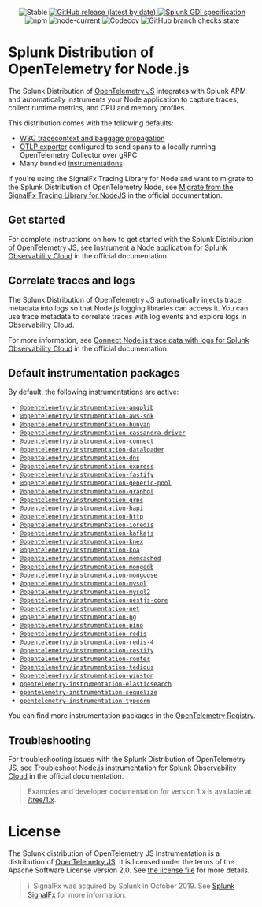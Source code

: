 <p align="center">
  <img alt="Stable" src="https://img.shields.io/badge/status-stable-informational?style=for-the-badge">
  <a href="https://github.com/signalfx/splunk-otel-js/releases">
    <img alt="GitHub release (latest by date)" src="https://img.shields.io/github/v/release/signalfx/splunk-otel-js?include_prereleases&style=for-the-badge">
  </a>
  <a href="https://github.com/signalfx/gdi-specification/releases/tag/v1.6.0">
    <img alt="Splunk GDI specification" src="https://img.shields.io/badge/GDI-1.6.0-blueviolet?style=for-the-badge">
  </a>
  <img alt="npm" src="https://img.shields.io/npm/v/@splunk/otel?style=for-the-badge">
  <img alt="node-current" src="https://img.shields.io/node/v/@splunk/otel?style=for-the-badge">
  <img alt="Codecov" src="https://img.shields.io/codecov/c/github/signalfx/splunk-otel-js?style=for-the-badge&token=XKXjEQKGaK">
  <img alt="GitHub branch checks state" src="https://img.shields.io/github/actions/workflow/status/signalfx/splunk-otel-js/.github/workflows/ci.yml?branch=main&style=for-the-badge">
</p>

# Splunk Distribution of OpenTelemetry for Node.js

The Splunk Distribution of [OpenTelemetry JS](https://github.com/open-telemetry/opentelemetry-js) integrates with Splunk APM and automatically instruments your Node application to capture traces, collect runtime metrics, and CPU and memory profiles.

This distribution comes with the following defaults:

- [W3C tracecontext and baggage propagation](https://www.w3.org/TR/trace-context)
- [OTLP exporter](https://www.npmjs.com/package/@opentelemetry/exporter-trace-otlp-grpc)
  configured to send spans to a locally running OpenTelemetry Collector over gRPC
- Many bundled [instrumentations](#default-instrumentation-packages)

If you're using the SignalFx Tracing Library for Node and want to migrate to the Splunk Distribution of OpenTelemetry Node, see [Migrate from the SignalFx Tracing Library for NodeJS](https://quickdraw.splunk.com/redirect/?product=Observability&version=current&location=nodejs.application.migrate) in the official documentation.

## Get started

For complete instructions on how to get started with the Splunk Distribution of OpenTelemetry JS, see [Instrument a Node application for Splunk Observability Cloud](https://quickdraw.splunk.com/redirect/?product=Observability&version=current&location=nodejs.application.gdi) in the official documentation.

## Correlate traces and logs

The Splunk Distribution of OpenTelemetry JS automatically injects trace metadata into logs so that Node.js logging libraries can access it. You can use trace metadata to correlate traces with log events and explore logs in Observability Cloud.

For more information, see [Connect Node.js trace data with logs for Splunk Observability Cloud](https://quickdraw.splunk.com/redirect/?product=Observability&version=current&location=nodejs.application.tracelogs) in the official documentation.

## Default instrumentation packages<a name="default-instrumentation-packages"></a>

By default, the following instrumentations are active:

* [`@opentelemetry/instrumentation-amqplib`](https://github.com/open-telemetry/opentelemetry-js-contrib/tree/main/plugins/node/instrumentation-amqplib)
* [`@opentelemetry/instrumentation-aws-sdk`](https://github.com/open-telemetry/opentelemetry-js-contrib/tree/main/plugins/node/opentelemetry-instrumentation-aws-sdk)
* [`@opentelemetry/instrumentation-bunyan`](https://github.com/open-telemetry/opentelemetry-js-contrib/tree/main/plugins/node/opentelemetry-instrumentation-bunyan)
* [`@opentelemetry/instrumentation-cassandra-driver`](https://github.com/open-telemetry/opentelemetry-js-contrib/tree/main/plugins/node/opentelemetry-instrumentation-cassandra)
* [`@opentelemetry/instrumentation-connect`](https://github.com/open-telemetry/opentelemetry-js-contrib/tree/main/plugins/node/opentelemetry-instrumentation-connect)
* [`@opentelemetry/instrumentation-dataloader`](https://github.com/open-telemetry/opentelemetry-js-contrib/tree/main/plugins/node/instrumentation-dataloader)
* [`@opentelemetry/instrumentation-dns`](https://github.com/open-telemetry/opentelemetry-js-contrib/tree/main/plugins/node/opentelemetry-instrumentation-dns)
* [`@opentelemetry/instrumentation-express`](https://github.com/open-telemetry/opentelemetry-js-contrib/tree/main/plugins/node/opentelemetry-instrumentation-express)
* [`@opentelemetry/instrumentation-fastify`](https://github.com/open-telemetry/opentelemetry-js-contrib/tree/main/plugins/node/opentelemetry-instrumentation-fastify)
* [`@opentelemetry/instrumentation-generic-pool`](https://github.com/open-telemetry/opentelemetry-js-contrib/tree/main/plugins/node/opentelemetry-instrumentation-generic-pool)
* [`@opentelemetry/instrumentation-graphql`](https://github.com/open-telemetry/opentelemetry-js-contrib/tree/main/plugins/node/opentelemetry-instrumentation-graphql)
* [`@opentelemetry/instrumentation-grpc`](https://github.com/open-telemetry/opentelemetry-js/tree/main/experimental/packages/opentelemetry-instrumentation-grpc)
* [`@opentelemetry/instrumentation-hapi`](https://github.com/open-telemetry/opentelemetry-js-contrib/tree/main/plugins/node/opentelemetry-instrumentation-hapi)
* [`@opentelemetry/instrumentation-http`](https://github.com/open-telemetry/opentelemetry-js/tree/main/experimental/packages/opentelemetry-instrumentation-http)
* [`@opentelemetry/instrumentation-ioredis`](https://github.com/open-telemetry/opentelemetry-js-contrib/tree/main/plugins/node/opentelemetry-instrumentation-ioredis)
* [`@opentelemetry/instrumentation-kafkajs`](https://github.com/open-telemetry/opentelemetry-js-contrib/tree/main/plugins/node/instrumentation-kafkajs)
* [`@opentelemetry/instrumentation-knex`](https://github.com/open-telemetry/opentelemetry-js-contrib/tree/main/plugins/node/opentelemetry-instrumentation-knex)
* [`@opentelemetry/instrumentation-koa`](https://github.com/open-telemetry/opentelemetry-js-contrib/tree/main/plugins/node/opentelemetry-instrumentation-koa)
* [`@opentelemetry/instrumentation-memcached`](https://github.com/open-telemetry/opentelemetry-js-contrib/tree/main/plugins/node/opentelemetry-instrumentation-memcached)
* [`@opentelemetry/instrumentation-mongodb`](https://github.com/open-telemetry/opentelemetry-js-contrib/tree/main/plugins/node/opentelemetry-instrumentation-mongodb)
* [`@opentelemetry/instrumentation-mongoose`](https://www.npmjs.com/package/@opentelemetry/instrumentation-mongoose)
* [`@opentelemetry/instrumentation-mysql`](https://github.com/open-telemetry/opentelemetry-js-contrib/tree/main/plugins/node/opentelemetry-instrumentation-mysql)
* [`@opentelemetry/instrumentation-mysql2`](https://github.com/open-telemetry/opentelemetry-js-contrib/tree/main/plugins/node/opentelemetry-instrumentation-mysql2)
* [`@opentelemetry/instrumentation-nestjs-core`](https://github.com/open-telemetry/opentelemetry-js-contrib/tree/main/plugins/node/opentelemetry-instrumentation-nestjs-core)
* [`@opentelemetry/instrumentation-net`](https://github.com/open-telemetry/opentelemetry-js-contrib/tree/main/plugins/node/opentelemetry-instrumentation-net)
* [`@opentelemetry/instrumentation-pg`](https://github.com/open-telemetry/opentelemetry-js-contrib/tree/main/plugins/node/opentelemetry-instrumentation-pg)
* [`@opentelemetry/instrumentation-pino`](https://github.com/open-telemetry/opentelemetry-js-contrib/tree/main/plugins/node/opentelemetry-instrumentation-pino)
* [`@opentelemetry/instrumentation-redis`](https://github.com/open-telemetry/opentelemetry-js-contrib/tree/main/plugins/node/opentelemetry-instrumentation-redis)
* [`@opentelemetry/instrumentation-redis-4`](https://github.com/open-telemetry/opentelemetry-js-contrib/tree/main/plugins/node/opentelemetry-instrumentation-redis-4)
* [`@opentelemetry/instrumentation-restify`](https://github.com/open-telemetry/opentelemetry-js-contrib/tree/main/plugins/node/opentelemetry-instrumentation-restify)
* [`@opentelemetry/instrumentation-router`](https://github.com/open-telemetry/opentelemetry-js-contrib/tree/main/plugins/node/opentelemetry-instrumentation-router)
* [`@opentelemetry/instrumentation-tedious`](https://github.com/open-telemetry/opentelemetry-js-contrib/tree/main/plugins/node/instrumentation-tedious)
* [`@opentelemetry/instrumentation-winston`](https://github.com/open-telemetry/opentelemetry-js-contrib/tree/main/plugins/node/opentelemetry-instrumentation-winston)
* [`opentelemetry-instrumentation-elasticsearch`](https://github.com/aspecto-io/opentelemetry-ext-js/tree/master/packages/instrumentation-elasticsearch)
* [`opentelemetry-instrumentation-sequelize`](https://github.com/aspecto-io/opentelemetry-ext-js/tree/master/packages/instrumentation-sequelize)
* [`opentelemetry-instrumentation-typeorm`](https://github.com/aspecto-io/opentelemetry-ext-js/tree/master/packages/instrumentation-typeorm)

You can find more instrumentation packages in the [OpenTelemetry Registry](https://opentelemetry.io/registry/?language=js).

## Troubleshooting

For troubleshooting issues with the Splunk Distribution of OpenTelemetry JS, see [Troubleshoot Node.js instrumentation for Splunk Observability Cloud](https://quickdraw.splunk.com/redirect/?product=Observability&version=current&location=nodejs.application.tshoot) in the official documentation.

> Examples and developer documentation for version 1.x is available at [/tree/1.x](https://github.com/signalfx/splunk-otel-js/tree/1.x).

# License

The Splunk distribution of OpenTelemetry JS Instrumentation is a
distribution of [OpenTelemetry JS](https://github.com/open-telemetry/opentelemetry-js).
It is licensed under the terms of the Apache Software License version 2.0. See [the
license file](./LICENSE) for more details.

>ℹ️&nbsp;&nbsp;SignalFx was acquired by Splunk in October 2019. See [Splunk SignalFx](https://www.splunk.com/en_us/about-splunk/acquisitions/signalfx.html) for more information.
